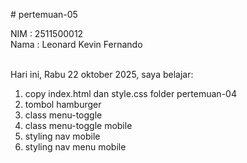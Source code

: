 # pertemuan-05

NIM : 2511500012<br>
Nama : Leonard Kevin Fernando<br><br>

Hari ini, Rabu 22 oktober 2025, saya belajar:
<ol>
<li>copy index.html dan style.css folder pertemuan-04</li>
<li>tombol hamburger</li>
<li>class menu-toggle</li>
<li>class menu-toggle mobile</li>
<li>styling nav mobile</li>
<li>styling nav menu mobile</li>
</ol>